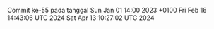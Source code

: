 Commit ke-55 pada tanggal Sun Jan 01 14:00 2023 +0100
Fri Feb 16 14:43:06 UTC 2024
Sat Apr 13 10:27:02 UTC 2024
